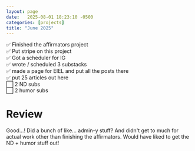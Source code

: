 ```yaml
---
layout: page
date:   2025-08-01 18:23:10 -0500
categories: [projects]
title: "June 2025"
---
```

✅ Finished the affirmators project  
✅ Put stripe on this project  
✅ Got a scheduler for IG  
✅ wrote / scheduled 3 substacks  
✅ made a page for EIEL and put all the posts there  
✅ put 25 articles out here  
⬜ 2 ND subs  
⬜ 2 humor subs   

# Review
Good...! Did a bunch of like... admin-y stuff? And didn't get to much for actual work other than finishing the affirmators. Would have liked to get the ND + humor stuff out! 
